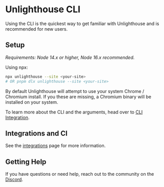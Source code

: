 # Unlighthouse CLI

Using the CLI is the quickest way to get familiar with Unlighthouse and is recommended for new users.

## Setup

_Requirements: Node 14.x or higher, Node 16.x recommended._

Using npx:

```bash
npx unlighthouse --site <your-site>
# OR pnpm dlx unlighthouse --site <your-site>
```

By default Unlighthouse will attempt to use your system Chrome / Chromium install.
If you these are missing, a Chromium binary will be installed on your system.

To learn more about the CLI and the arguments, head over to [CLI Integration](/integrations/cli).

## Integrations and CI

See the [integrations](/guide/getting-started/integrations) page for more information. 


## Getting Help

If you have questions or need help, reach out to the community on the [Discord](https://discord.gg/275MBUBvgP).
